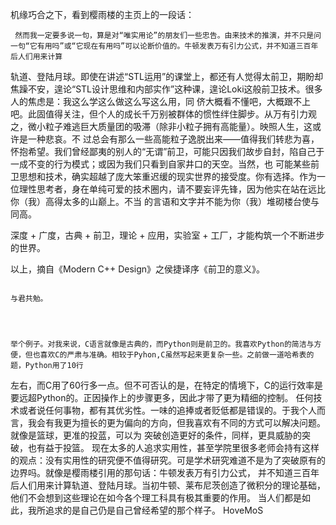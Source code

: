 
机缘巧合之下，看到樱雨楼的主页上的一段话：

     然而我一定要多说一句，算是对“唯实用论”的朋友们一些忠告。由来技术的推演，并不只是问一句“它有用吗”或“它现在有用吗”可以论断价值的。牛顿发表万有引力公式，并不知道三百年后人们用来计算
轨道、登陆月球。即使在讲述“STL运用”的课堂上，都还有人觉得太前卫，期盼却焦躁不安，遑论“STL设计思维和内部实作”这种课，遑论Loki这般前卫技术。很多人的焦虑是：我这么学这么做这么写这么用，同
侪大概看不懂吧，大概跟不上吧。此固值得关注，但个人的成长千万别被群体的惯性绊住脚步。从万有引力观之，微小粒子难逃巨大质量团的吸滞（除非小粒子拥有高能量）。映照人生，这或许是一种悲哀。不
过总会有那么一些高能粒子逸脱出来——值得我们转悲为喜，怀抱希望。我们曾经鄙夷的别人的“无谓”前卫，可能只因我们故步自封，陷自己于一成不变的行为模式；或因为我们只看到自家井口的天空。当然，也
可能某些前卫思想和技术，确实超越了庞大笨重迟缓的现实世界的接受度。你有选择。作为一位理性思考者，身在单纯可爱的技术圈内，请不要妄评先锋，因为他实在站在远比你（我）高得太多的山巅上。不当
的言语和文字并不能为你（我）堆砌楼台使与同高。

深度 + 广度，古典 + 前卫，理论 + 应用，实验室 + 工厂，才能构筑一个不断进步的世界。

以上，摘自《Modern C++ Design》之侯捷译序《前卫的意义》。

                                                                                                                                                             与君共勉。




    举个例子。对我来说，C语言就像是古典的，而Python则是前卫的。我喜欢Python的简洁与方便，但也喜欢C的严肃与准确。相较于Pyhon,C虽然写起来更复杂一些。之前做一道哈希表的题，Python用了10行
左右，而C用了60行多一点。但不可否认的是，在特定的情境下，C的运行效率是要远超Python的。正因操作上的步骤更多，因此才带了更为精细的控制。
    任何技术或者说任何事物，都有其优劣性。一味的追捧或者贬低都是错误的。于我个人而言，我会有我更为擅长的更为偏向的方向，但我喜欢有不同的方式可以解决问题。就像是篮球，更准的投蓝，可以为
突破创造更好的条件，同样，更具威胁的突破，也有益于投篮。
    现在太多的人追求实用性，甚至学院里很多老师会持有这样的观点：没有实用性的研究便不值得研究。可是学术研究难道不是为了突破原有的边界吗。就像是樱雨楼引用的那句话：牛顿发表万有引力公式，
并不知道三百年后人们用来计算轨道、登陆月球。当初牛顿、莱布尼茨创造了微积分的理论基础，他们不会想到这些理论在如今各个理工科具有极其重要的作用。
    当人们都是如此，我所追求的是自己仍是自己曾经希望的那个样子。
                                                                                                                                                              HoveMoS
